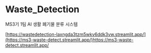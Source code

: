 # Waste_Detection
MS3기 1팀 AI 생활 폐기물 분류 시스템

[https://wastedetection-laxngda3tzm5wkv6ddk3vw.streamlit.app/](https://ms3-waste-detect.streamlit.app/)https://ms3-waste-detect.streamlit.app/
